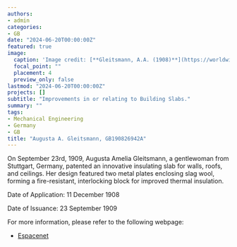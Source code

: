 ```yaml
---
authors:
- admin
categories:
- GB
date: "2024-06-20T00:00:00Z"
featured: true
image:
  caption: 'Image credit: [**Gleitsmann, A.A. (1908)**](https://worldwide.espacenet.com/patent/search/family/032490206/publication/GB190826942A?q=pn%3DGB190826942A)'
  focal_point: ""
  placement: 4
  preview_only: false
lastmod: "2024-06-20T00:00:00Z"
projects: []
subtitle: "Improvements in or relating to Building Slabs."
summary: ""
tags:
- Mechanical Engineering
- Germany
- GB
title: "Augusta A. Gleitsmann, GB190826942A"
---
```

On September 23rd, 1909, Augusta Amelia Gleitsmann, a gentlewoman from Stuttgart, Germany, patented an innovative insulating slab for walls, roofs, and ceilings. Her design featured two metal plates enclosing slag wool, forming a fire-resistant, interlocking block for improved thermal insulation.

Date of Application: 11 December 1908

Date of Issuance: 23 September 1909

For more information, please refer to the following webpage: 

- [Espacenet](https://worldwide.espacenet.com/patent/search/family/032490206/publication/GB190826942A?q=pn%3DGB190826942A)